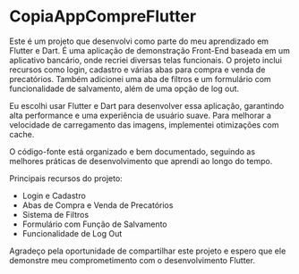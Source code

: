 # CopiaAppCompreFlutter
Este é um projeto que desenvolvi como parte do meu aprendizado em Flutter e Dart. É uma aplicação de demonstração Front-End baseada em um aplicativo bancário, onde recriei diversas telas funcionais. O projeto inclui recursos como login, cadastro e várias abas para compra e venda de precatórios. Também adicionei uma aba de filtros e um formulário com funcionalidade de salvamento, além de uma opção de log out.

Eu escolhi usar Flutter e Dart para desenvolver essa aplicação, garantindo alta performance e uma experiência de usuário suave. Para melhorar a velocidade de carregamento das imagens, implementei otimizações com cache.

O código-fonte está organizado e bem documentado, seguindo as melhores práticas de desenvolvimento que aprendi ao longo do tempo. 

Principais recursos do projeto:
- Login e Cadastro
- Abas de Compra e Venda de Precatórios
- Sistema de Filtros
- Formulário com Função de Salvamento
- Funcionalidade de Log Out

Agradeço pela oportunidade de compartilhar este projeto e espero que ele demonstre meu comprometimento com o desenvolvimento Flutter.
